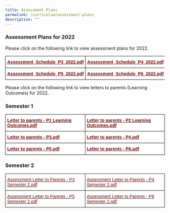 ```yaml
---
title: Assessment Plans
permalink: /curriculum/assessment-plans
description: ""
---
```

### Assessment Plans for 2022  
  
Please click on the following link to view assessment plans for 2022.

<style type="text/css">
.tg  {border-collapse:collapse;border-spacing:0;}
.tg td{border-color:black;border-style:solid;border-width:1px;font-family:Arial, sans-serif;font-size:14px;
  overflow:hidden;padding:10px 5px;word-break:normal;}
.tg th{border-color:black;border-style:solid;border-width:1px;font-family:Arial, sans-serif;font-size:14px;
  font-weight:normal;overflow:hidden;padding:10px 5px;word-break:normal;}
.tg .tg-46jn{background-color:#FFF;color:#7C080B;font-weight:bold;text-align:left;vertical-align:top}
</style>
<table class="tg">
<thead>
  <tr>
    <th class="tg-46jn"><a href="/files/Assessment_Schedule_P3_2022.pdf"><span style="text-decoration:none;color:#7C080B">Assessment_Schedule_P3_2022.pdf</span></a></th>
    <th class="tg-46jn"><a href="/files/Assessment_Schedule_P4_2022.pdf"><span style="text-decoration:none;color:#7C080B">Assessment_Schedule_P4_2022.pdf</span></a><br></th>
  </tr>
</thead>
<tbody>
  <tr>
    <td class="tg-46jn"><a href="/files/Assessment_Schedule_P5_2022.pdf"><span style="text-decoration:none;color:#7C080B">Assessment_Schedule_P5_2022.pdf</span></a><br></td>
    <td class="tg-46jn"><a href="[](/files/Assessment_Schedule_P6_2022.pdf)"><span style="text-decoration:none;color:#7C080B">Assessment_Schedule_P6_2022.pdf</span></a></td>
  </tr>
</tbody>
</table>

Please click on the following link to view letters to parents 
(Learning Outcomes) for 2022.

### Semester 1

<style type="text/css">
.tg  {border-collapse:collapse;border-spacing:0;}
.tg td{border-color:black;border-style:solid;border-width:1px;font-family:Arial, sans-serif;font-size:14px;
  overflow:hidden;padding:10px 5px;word-break:normal;}
.tg th{border-color:black;border-style:solid;border-width:1px;font-family:Arial, sans-serif;font-size:14px;
  font-weight:normal;overflow:hidden;padding:10px 5px;word-break:normal;}
.tg .tg-46jn{background-color:#FFF;color:#7C080B;font-weight:bold;text-align:left;vertical-align:top}
</style>
<table class="tg">
<thead>
  <tr>
    <th class="tg-46jn"><a href="/files/Letter%20to%20parents%20-%20P1%20Learning%20Outcomes.pdf"><span style="text-decoration:none;color:#7C080B">Letter to parents - P1 Learning Outcomes.pdf</span></a><br></th>
    <th class="tg-46jn"><a href="/files/Letter%20to%20parents%20-%20P2%20Learning%20Outcomes.pdf"><span style="text-decoration:none;color:#7C080B">Letter to parents - P2 Learning Outcomes.pdf</span></a><br></th>
  </tr>
</thead>
<tbody>
  <tr>
    <td class="tg-46jn"><a href="/files/Letter%20to%20parents%20-%20P3.pdf"><span style="text-decoration:none;color:#7C080B">Letter to parents - P3.pdf</span></a><br></td>
    <td class="tg-46jn"><a href="/files/Letter%20to%20parents%20-%20P4.pdf"><span style="text-decoration:none;color:#7C080B">Letter to parents - P4.pdf</span></a><br></td>
  </tr>
  <tr>
    <td class="tg-46jn"><a href="/files/Letter%20to%20parents%20-%20P5.pdf"><span style="text-decoration:none;color:#7C080B">Letter to parents - P5.pdf</span></a><br></td>
    <td class="tg-46jn"><a href="[](/files/Letter%20to%20parents%20-%20P6.pdf)"><span style="text-decoration:none;color:#7C080B">Letter to parents - P6.pdf</span></a></td>
  </tr>
</tbody>
</table>

### Semester 2

<style type="text/css">
.tg  {border-collapse:collapse;border-spacing:0;}
.tg td{border-color:black;border-style:solid;border-width:1px;font-family:Arial, sans-serif;font-size:14px;
  overflow:hidden;padding:10px 5px;word-break:normal;}
.tg th{border-color:black;border-style:solid;border-width:1px;font-family:Arial, sans-serif;font-size:14px;
  font-weight:normal;overflow:hidden;padding:10px 5px;word-break:normal;}
.tg .tg-l6tf{color:#7C080B;text-align:left;vertical-align:top}
</style>
<table class="tg">
<thead>
  <tr>
    <th class="tg-l6tf"><a href="/files/Assessment%20Letter%20to%20Parents%20-%20P3%20Semester%202.pdf"><span style="text-decoration:none;color:#7C080B">Assessment Letter to Parents - P3 Semester 2.pdf</span></a><br></th>
    <th class="tg-l6tf"><a href="/files/Assessment%20Letter%20to%20Parents%20-%20P4%20Semester%202.pdf"><span style="text-decoration:none;color:#7C080B">Assessment Letter to Parents - P4 Semester 2.pdf</span></a><br></th>
  </tr>
</thead>
<tbody>
  <tr>
    <td class="tg-l6tf"><a href="/files/Assessment%20Letter%20to%20Parents%20-%20P5%20Semester%202.pdf"><span style="text-decoration:none;color:#7C080B">Assessment Letter to Parents - P5 Semester 2.pdf</span></a><br></td>
    <td class="tg-l6tf"><a href="/files/Assessment%20Letter%20to%20Parents%20-%20P6%20Semester%202.pdf"><span style="text-decoration:none;color:#7C080B">Assessment Letter to Parents - P6 Semester 2.pdf</span></a><br></td>
  </tr>
</tbody>
</table>